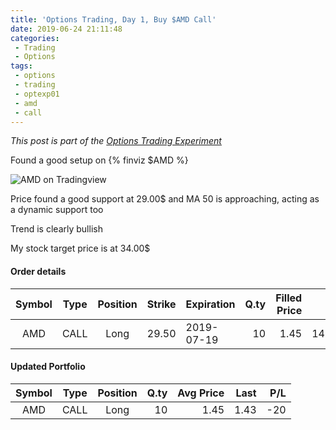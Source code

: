 ```yaml
---
title: 'Options Trading, Day 1, Buy $AMD Call'
date: 2019-06-24 21:11:48
categories:
 - Trading
 - Options
tags:
 - options
 - trading
 - optexp01
 - amd
 - call
---
```


*This post is part of the [Options Trading Experiment](/2019/06/23/options-trading-day-0)*

Found a good setup on {% finviz $AMD %}

![AMD on Tradingview](https://www.tradingview.com/x/TpfSgZs7/)

Price found a good support at 29.00$ and MA 50 is approaching, acting as a dynamic support too

Trend is clearly bullish

My stock target price is at 34.00$

#### Order details

[//]: # (use https://www.tablesgenerator.com/markdown_tables for creating tables)

| Symbol | Type | Position | Strike | Expiration | Q.ty | Filled Price |      Cost | Commissions | Status |
|:------:|:----:|:--------:|-------:|------------|-----:|-------------:|----------:|------------:|--------|
| AMD    | CALL |   Long   |  29.50 | 2019-07-19 |   10 |         1.45 |   1450.00 |          10 | Filled |


#### Updated Portfolio

|      Symbol     | Type | Position | Q.ty | Avg Price | Last    | P/L  |
|:---------------:|:----:|:--------:|-----:|----------:|--------:|-----:|
| AMD             | CALL | Long     |   10 |      1.45 | 1.43    | -20  |
